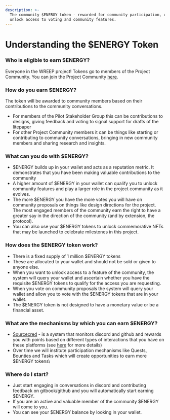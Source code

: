 ```yaml
---
description: >-
  The community $ENERGY token - rewarded for community participation, used to
  unlock access to voting and community features.
---
```


# Understanding the $ENERGY Token

### **Who is eligible to earn $ENERGY?**

Everyone in the WREEP project! Tokens go to members of the Project Community. You can join the Project Community [here](https://wreep.docs.superbenefit.org/community/community).



### **How do you earn $ENERGY?**

The token will be awarded to community members based on their contributions to the community conversations.&#x20;

* For members of the Pilot Stakeholder Group this can be contributions to designs, giving feedback and voting to signal support for drafts of the litepaper
* For other Project Community members it can be things like starting or contributing to community conversations, bringing in new community members and sharing research and insights.&#x20;



### **What can you do with $ENERGY?**

* $ENERGY builds up in your wallet and acts as a reputation metric. It demonstrates that you have been making valuable contributions to the community
* A higher amount of $ENERGY in your wallet can qualify you to unlock community features and play a larger role in the project community as it evolves.
* The more $ENERGY you have the more votes you will have on community proposals on things like design directions for the project. The most engaged members of the community earn the right to have a greater say in the direction of the community (and by extension, the protocol).
* You can also use your $ENERGY tokens to unlock commemorative NFTs that may be launched to celebrate milestones in this project.



### How does the $ENERGY token work?

* There is a fixed supply of 1 million $ENERGY tokens
* These are allocated to your wallet and should not be sold or given to anyone else.
* When you want to unlock access to a feature of the community, the system will query your wallet and ascertain whether you have the requisite $ENERGY tokens to qualify for the access you are requesting.
* When you vote on community proposals the system will query your wallet and allow you to vote with the $ENERGY tokens that are in your wallet.&#x20;
* The $ENERGY token is not designed to have a monetary value or be a financial asset.



### What are the mechanisms by which you can earn $ENERGY?

* [Sourcecred](https://github.com/superbenefit/sourcecred) - is a system that monitors discord and github and rewards you with points based on different types of interactions that you have on these platforms (see [here](https://github.com/superbenefit/sourcecred) for more details)&#x20;
* Over time we will institute participation mechanisms like Quests, Bounties and Tasks which will create opportunities to earn more $ENERGY tokens\


### Where do I start?

* Just start engaging in conversations in discord and contributing feedback on gitbook/github and you will automatically start earning $ENERGY.
* If you are an active and valuable member of the community $ENERGY will come to you.&#x20;
* You can see your $ENERGY balance by looking in your wallet.&#x20;
